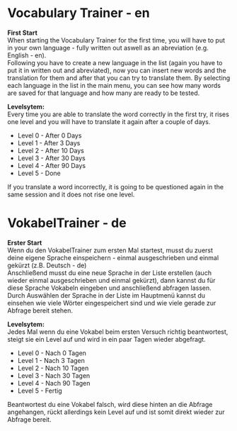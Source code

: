 # Vocabulary Trainer - en
<p><b>First Start</b><br>
When starting the Vocabulary Trainer for the first time, you will have to put in your own language - fully written out aswell as an abreviation (e.g. English - en).<br>
Following you have to create a new language in the list (again you have to put it in written out and abreviated), now you can insert new words and the translation for them and after that you can try to translate them. By selecting each language in the list in the main menu, you can see how many words are saved for that language and how many are ready to be tested.</p>
  
<p><b>Levelsytem:</b><br>
Every time you are able to translate the word correctly in the first try, it rises one level and you will have to translate it again after a couple of days.</p>
<ul>
  <li>Level 0 - After 0 Days</li>
  <li>Level 1 - After 3 Days</li>
  <li>Level 2 - After 10 Days</li>
  <li>Level 3 - After 30 Days</li>
  <li>Level 4 - After 90 Days</li>
  <li>Level 5 - Done</li>
 </ul>
<p>If you translate a word incorrectly, it is going to be questioned again in the same session and it does not rise one level.</p>


# VokabelTrainer - de
<p><b>Erster Start</b><br>
Wenn du den VokabelTrainer zum ersten Mal startest, musst du zuerst deine eigene Sprache einspeichern - einmal ausgeschrieben und einmal gekürzt (z.B. Deutsch - de)<br>
Anschließend musst du eine neue Sprache in der Liste erstellen (auch wieder einmal ausgeschrieben und einmal gekürzt), dann kannst du für diese Sprache Vokabeln eingeben und anschließend abfragen lassen. Durch Auswählen der Sprache in der Liste im Hauptmenü kannst du einsehen wie viele Wörter eingespeichert sind und wie viele gerade zur Abfrage bereit stehen.</p>
  
<p><b>Levelsytem:</b><br>
Jedes Mal wenn du eine Vokabel beim ersten Versuch richtig beantwortest, steigt sie ein Level auf und wird in ein paar Tagen wieder abgefragt.</p>
<ul>
  <li>Level 0 - Nach 0 Tagen</li>
  <li>Level 1 - Nach 3 Tagen</li>
  <li>Level 2 - Nach 10 Tagen</li>
  <li>Level 3 - Nach 30 Tagen</li>
  <li>Level 4 - Nach 90 Tagen</li>
  <li>Level 5 - Fertig</li>
 </ul>
<p>Beantwortest du eine Vokabel falsch, wird diese hinten an die Abfrage angehangen, rückt allerdings kein Level auf und ist somit direkt wieder zur Abfrage bereit.</p>
